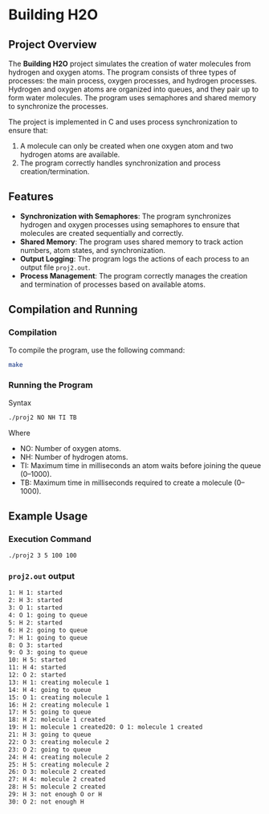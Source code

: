 # Building H2O

## Project Overview
The **Building H2O** project simulates the creation of water molecules from hydrogen and oxygen atoms. The program consists of three types of processes: the main process, oxygen processes, and hydrogen processes. Hydrogen and oxygen atoms are organized into queues, and they pair up to form water molecules. The program uses semaphores and shared memory to synchronize the processes.

The project is implemented in C and uses process synchronization to ensure that:
1. A molecule can only be created when one oxygen atom and two hydrogen atoms are available.
2. The program correctly handles synchronization and process creation/termination.



## Features
- **Synchronization with Semaphores**: The program synchronizes hydrogen and oxygen processes using semaphores to ensure that molecules are created sequentially and correctly.
- **Shared Memory**: The program uses shared memory to track action numbers, atom states, and synchronization.
- **Output Logging**: The program logs the actions of each process to an output file `proj2.out`.
- **Process Management**: The program correctly manages the creation and termination of processes based on available atoms.
  


## Compilation and Running

### Compilation
To compile the program, use the following command:
```bash
make
```
### Running the Program
Syntax
```bash
./proj2 NO NH TI TB
```
Where 
- NO: Number of oxygen atoms.
- NH: Number of hydrogen atoms.
- TI: Maximum time in milliseconds an atom waits before joining the queue (0–1000).
- TB: Maximum time in milliseconds required to create a molecule (0–1000).

## Example Usage
### Execution Command

```bash
./proj2 3 5 100 100
```
### `proj2.out` output
```bash
1: H 1: started
2: H 3: started
3: O 1: started
4: O 1: going to queue
5: H 2: started
6: H 2: going to queue
7: H 1: going to queue
8: O 3: started
9: O 3: going to queue
10: H 5: started
11: H 4: started
12: O 2: started
13: H 1: creating molecule 1
14: H 4: going to queue
15: O 1: creating molecule 1
16: H 2: creating molecule 1
17: H 5: going to queue
18: H 2: molecule 1 created
19: H 1: molecule 1 created20: O 1: molecule 1 created
21: H 3: going to queue
22: O 3: creating molecule 2
23: O 2: going to queue
24: H 4: creating molecule 2
25: H 5: creating molecule 2
26: O 3: molecule 2 created
27: H 4: molecule 2 created
28: H 5: molecule 2 created
29: H 3: not enough O or H
30: O 2: not enough H
```
